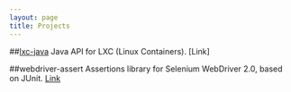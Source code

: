 ```yaml
---
layout: page
title: Projects
---
```


##[lxc-java](https://github.com/waseemh/lxc-java)
Java API for LXC (Linux Containers). [Link]

##webdriver-assert
Assertions library for Selenium WebDriver 2.0, based on JUnit. [Link](https://github.com/waseemh/webdriver-assert)
